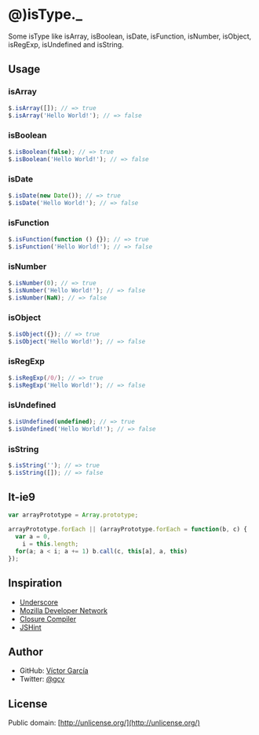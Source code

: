 # @)isType._

Some isType like isArray, isBoolean, isDate, isFunction, isNumber, isObject, isRegExp, isUndefined and isString.

## Usage

### isArray

```javascript
$.isArray([]); // => true
$.isArray('Hello World!'); // => false
```

### isBoolean

```javascript
$.isBoolean(false); // => true
$.isBoolean('Hello World!'); // => false
```

### isDate

```javascript
$.isDate(new Date()); // => true
$.isDate('Hello World!'); // => false
```

### isFunction

```javascript
$.isFunction(function () {}); // => true
$.isFunction('Hello World!'); // => false
```

### isNumber

```javascript
$.isNumber(0); // => true
$.isNumber('Hello World!'); // => false
$.isNumber(NaN); // => false
```

### isObject

```javascript
$.isObject({}); // => true
$.isObject('Hello World!'); // => false
```

### isRegExp

```javascript
$.isRegExp(/0/); // => true
$.isRegExp('Hello World!'); // => false
```

### isUndefined

```javascript
$.isUndefined(undefined); // => true
$.isUndefined('Hello World!'); // => false
```

### isString

```javascript
$.isString(''); // => true
$.isString([]); // => false
```

## lt-ie9

```javascript
var arrayPrototype = Array.prototype;

arrayPrototype.forEach || (arrayPrototype.forEach = function(b, c) {
  var a = 0,
    i = this.length;
  for(a; a < i; a += 1) b.call(c, this[a], a, this)
});
```

## Inspiration

- [Underscore](http://underscorejs.org/)
- [Mozilla Developer Network](https://developer.mozilla.org/en-US/docs/JavaScript/Reference/Global_Objects/Object/toString#Using_toString_to_detect_object_type)
- [Closure Compiler](http://closure-compiler.appspot.com/home)
- [JSHint](http://www.jshint.com/)

## Author

* GitHub: [Víctor García](https://github.com/gc-victor)
* Twitter: [@gcv](http://twitter.com/gcv)

## License

Public domain: [http://unlicense.org/](http://unlicense.org/)
